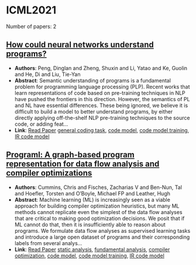 # ICML2021

Number of papers: 2

## [How could neural networks understand programs?](paper_1.md)
- **Authors**: Peng, Dinglan and Zheng, Shuxin and Li, Yatao and Ke, Guolin and He, Di and Liu, Tie-Yan
- **Abstract**: Semantic understanding of programs is a fundamental problem for programming language processing (PLP). Recent works that learn representations of code based on pre-training techniques in NLP have pushed the frontiers in this direction. However, the semantics of PL and NL have essential differences. These being ignored, we believe it is difficult to build a model to better understand programs, by either directly applying off-the-shelf NLP pre-training techniques to the source code, or adding feat...
- **Link**: [Read Paper](https://arxiv.org/abs/2105.04297)
[general coding task](../../labels/general_coding_task.md), [code model](../../labels/code_model.md), [code model training](../../labels/code_model_training.md), [IR code model](../../labels/IR_code_model.md)

## [Programl: A graph-based program representation for data flow analysis and compiler optimizations](paper_2.md)
- **Authors**: Cummins, Chris and Fisches, Zacharias V and Ben-Nun, Tal and Hoefler, Torsten and O’Boyle, Michael FP and Leather, Hugh
- **Abstract**: Machine learning (ML) is increasingly seen as a viable approach for building compiler optimization heuristics, but many ML methods cannot replicate even the simplest of the data flow analyses that are critical to making good optimization decisions. We posit that if ML cannot do that, then it is insufficiently able to reason about programs. We formulate data flow analyses as supervised learning tasks and introduce a large open dataset of programs and their corresponding labels from several analys...
- **Link**: [Read Paper](https://arxiv.org/abs/2105.04297)
[static analysis](../../labels/static_analysis.md), [fundamental analysis](../../labels/fundamental_analysis.md), [compiler optimization](../../labels/compiler_optimization.md), [code model](../../labels/code_model.md), [code model training](../../labels/code_model_training.md), [IR code model](../../labels/IR_code_model.md)